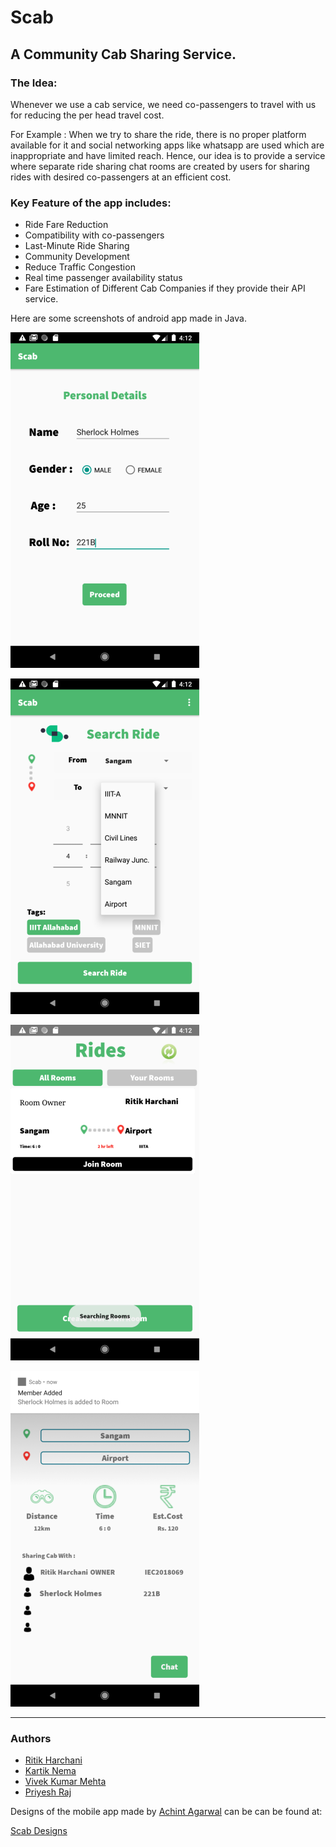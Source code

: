 # Scab

## A Community Cab Sharing Service.

### The Idea:

Whenever we use a cab service, we need co-passengers to travel with us for reducing the per head travel cost.

For Example : When we try to share the ride, there is no proper platform available for it and social networking apps like whatsapp are used which are inappropriate and have limited reach.
Hence, our idea is to provide a service where separate ride sharing chat rooms are created by users for sharing rides with desired co-passengers at an efficient cost.


### Key Feature of the app includes: 

- Ride Fare Reduction
- Compatibility with co-passengers
- Last-Minute Ride Sharing
- Community Development
- Reduce Traffic Congestion
- Real time passenger availability status 
- Fare Estimation of Different Cab Companies if they provide their API service.

Here are some screenshots of android app made in Java.

![profile_details](screenshot1.png)

![journey_plan](screenshot2.png)

![ride_search](screenshot3.png)

![chat_room](screenshot4.png)

----------------------------
### Authors
- [Ritik Harchani](https://github.com/harchani-ritik)
- [Kartik Nema](https://github.com/Kartik2301)
- [Vivek Kumar Mehta](https://github.com/arcane-tyro)
- [Priyesh Raj](https://github.com/ekthapriyesh24)

Designs of the mobile app made by [Achint Agarwal](https://www.facebook.com/achint.agarwal.923) can be can be found at:

[Scab Designs](https://www.figma.com/file/iqpHdZb4S2JqNGa7znAICn/s-cab)
